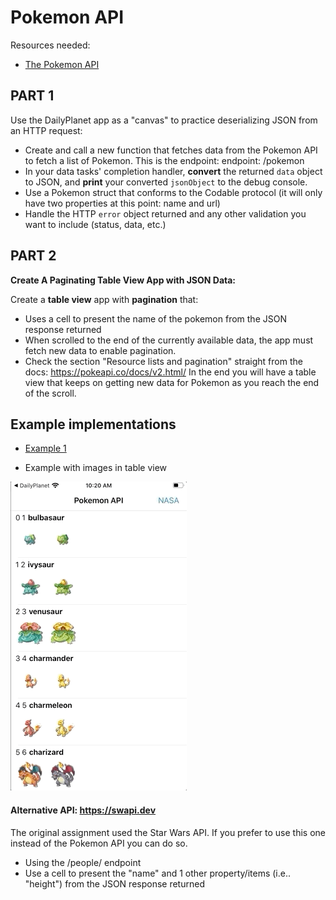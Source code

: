 # Pokemon API

Resources needed:
* [The Pokemon API](https://pokeapi.co)


## PART 1

Use the DailyPlanet app as a "canvas" to practice deserializing JSON from an HTTP request:

- Create and call a new function that fetches data from the Pokemon API to fetch a list of Pokemon. This is the endpoint: endpoint: /pokemon
- In your data tasks' completion handler, **convert** the returned `data` object to JSON, and **print** your converted `jsonObject` to the debug console.
- Use a Pokemon struct that conforms to the Codable protocol (it will only have two properties at this point: name and url)
- Handle the HTTP `error` object returned and any other validation you want to include (status, data, etc.)

## PART 2

**Create A Paginating Table View App with JSON Data:**

Create a **table view** app with **pagination** that:
- Uses a cell to present the name of the pokemon from the JSON response returned
- When scrolled to the end of the currently available data, the app must fetch new data to enable pagination.
- Check the section "Resource lists and pagination" straight from the docs: https://pokeapi.co/docs/v2.html/
In the end you will have a table view that keeps on getting new data for Pokemon as you reach the end of the scroll.


## Example implementations

- [Example 1](https://github.com/caocmai/mob1.3-fetching-from-api)

- Example with images in table view

![demo](pokemondemo.gif)


#### Alternative API: https://swapi.dev

The original assignment used the Star Wars API. If you prefer to use this one instead of the Pokemon API you can do so.

- Using the /people/ endpoint
- Use a cell to present the "name" and 1 other property/items (i.e.. "height") from the JSON response returned
